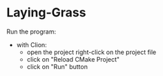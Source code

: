 # Laying-Grass

Run the program:

- with Clion: 
  - open the project right-click on the project file
  - click on "Reload CMake Project"
  - click on "Run" button
